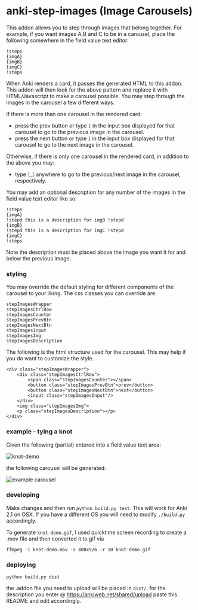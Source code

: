 # anki-step-images (Image Carousels)
This addon allows you to step through images that belong together. For example, if you want images A,B and C to be in a carousel, place the following somewhere in the field value text editor:
```
!steps
{imgA}
{imgB}
{imgC}
!steps
```

When Anki renders a card, it passes the generated HTML to this addon. This addon will then look for the above pattern and replace it with HTML/Javascript to make a carousel possible. You may step through the images in the carousel a few different ways. 

If there is more than one carousel in the rendered card:
- press the prev button or type `[` in the input box displayed for that carousel to go to the previous image in the carousel.
- press the next button or type `]` in the input box displayed for that carousel to go to the next image in the carousel.

Otherwise, if there is only one carousel in the rendered card, in addition to the above you may:
- type `[`,`]` anywhere to go to the previous/next image in the carousel, respectively.

You may add an optional description for any number of the images in the field value text editor like so:
```
!steps
{imgA}
!stepd this is a description for imgB !stepd
{imgB}
!stepd this is a description for imgC !stepd
{imgC}
!steps
```

Note the description must be placed above the image you want it for and below the previous image.

### styling 

You may override the default styling for different components of the carousel to your liking. The css classes you can override are:
```
stepImagesWrapper
stepImagesCtrlRow
stepImagesCounter
stepImagesPrevBtn
stepImagesNextBtn
stepImagesInput
stepImagesImg
stepImagesDescription
```

The following is the html structure used for the carousel. This may help if you do want to customize the style.

```
<div class="stepImagesWrapper">
    <div class="stepImagesCtrlRow">
        <span class="stepImagesCounter"></span>
        <button class="stepImagesPrevBtn">prev</button>
        <button class="stepImagesNextBtn">next</button>
        <input class="stepImagesInput"/>
    </div>
    <img class="stepImagesImg">
    <p class="stepImagesDescription"></p>
</div>
```

### example - tying a knot
Given the following (partial) entered into a field value text area:

![knot-demo](https://user-images.githubusercontent.com/25497140/97955827-00a5e180-1d5c-11eb-9aab-788bf09e0d68.jpg)

the following carousel will be generated:

![example carousel](https://user-images.githubusercontent.com/25497140/97954906-a277ff00-1d59-11eb-9b44-c40c2db8fc44.gif)

### developing
Make changes and then run `python build.py test`. This will work for Anki 2.1 on OSX. If you have a different OS you will need to modify `./build.py` accordingly. 

To generate `knot-demo.gif`, I used quicktime screen recording to create a .mov file and then converted it to gif via
```
ffmpeg -i knot-demo.mov -s 400x526 -r 10 knot-demo.gif
```

### deploying
```
python build.py dist
```
the .addon file you need to upload will be placed in `dist/`. for the description you enter @ https://ankiweb.net/shared/upload paste this README and edit accordingly.